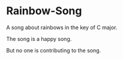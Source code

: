 # Rainbow-Song

A song about rainbows in the key of C major.

The song is a happy song.

But no one is contributing to the song.
